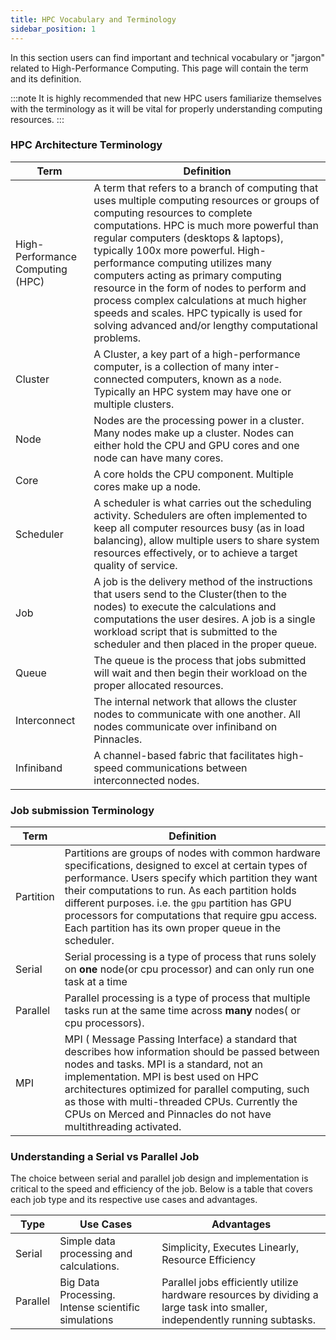 ```yaml
---
title: HPC Vocabulary and Terminology
sidebar_position: 1
---
```


In this section users can find important and technical vocabulary or "jargon" related to High-Performance Computing. This page will contain the term and its definition.

:::note
It is highly recommended that new HPC users familiarize themselves with the terminology as it will be vital for properly understanding computing resources.
:::



### HPC Architecture Terminology  

| Term | Definition| 
|-------------------------|-------------------------------------------|
| High-Performance Computing (HPC) | A term that refers to a branch of computing that uses multiple computing resources or groups of computing resources to complete computations. HPC is much more powerful than regular computers (desktops & laptops), typically 100x more powerful. High-performance computing utilizes many computers acting as primary computing resource in the form of nodes to perform and process complex calculations at much higher speeds and scales. HPC typically is used for solving advanced and/or lengthy computational problems.|
| Cluster | A Cluster, a key part of a high-performance computer, is a collection of many inter-connected computers, known as a `node`. Typically an HPC system may have one or multiple clusters. |
| Node | Nodes are the processing power in a cluster. Many nodes make up a cluster. Nodes can either hold the CPU and GPU cores and one node can have many cores.| 
| Core | A core holds the CPU component. Multiple cores make up a node. | 
| Scheduler | A scheduler is what carries out the scheduling activity. Schedulers are often implemented to keep all computer resources busy (as in load balancing), allow multiple users to share system resources effectively, or to achieve a target quality of service. | 
| Job | A job is the delivery method of the instructions that users send to the Cluster(then to the nodes) to execute the calculations and computations the user desires. A job is a single workload script that is submitted to the scheduler and then placed in the proper queue. | 
| Queue | The queue is the process that jobs submitted will wait and then begin their workload on the proper allocated resources. | 
 Interconnect | The internal network that allows the cluster nodes to communicate with one another. All nodes communicate over infiniband on Pinnacles. |
| Infiniband |  A channel-based fabric that facilitates high-speed communications between interconnected nodes. |


### Job submission Terminology  
| Term | Definition | 
|-------------------------|-------------------------------------------|
| Partition | Partitions are groups of nodes with common hardware specifications, designed to excel at certain types of performance. Users specify which partition they want their computations to run. As each partition holds different purposes. i.e. the `gpu` partition has GPU processors for computations that require gpu access. Each partition has its own proper queue in the scheduler. |
| Serial | Serial processing is a type of process that runs solely on __one__ node(or cpu processor) and can only run one task at a time | 
| Parallel | Parallel processing is a type of process that multiple tasks run at the same time across __many__ nodes( or cpu processors).|
| MPI | MPI ( Message Passing Interface) a standard that describes how information should be passed between nodes and tasks. MPI is a standard, not an implementation. MPI is best used on HPC architectures optimized for parallel computing, such as those with multi-threaded CPUs. Currently the CPUs on Merced and Pinnacles do not have multithreading activated. |

### Understanding a Serial vs Parallel Job 
The choice between serial and parallel job design and implementation is critical to the speed and efficiency of the job. Below is a table that covers each job type and its respective use cases and advantages.

| Type | Use Cases | Advantages | 
| -------- | ---------- | ----------------------------- |
|Serial| Simple data processing and calculations.  | Simplicity, Executes Linearly, Resource Efficiency | 
| Parallel | Big Data Processing. Intense scientific simulations | Parallel jobs efficiently utilize hardware resources by dividing a large task into smaller, independently running subtasks. |